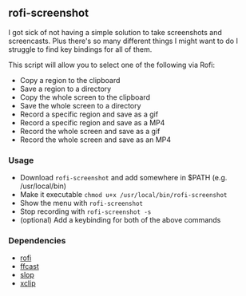 ## rofi-screenshot

I got sick of not having a simple solution to take screenshots and screencasts. Plus there's so many different things I might want to do I struggle to find key bindings for all of them.

This script will allow you to select one of the following via Rofi:

* Copy a region to the clipboard
* Save a region to a directory
* Copy the whole screen to the clipboard
* Save the whole screen to a directory
* Record a specific region and save as a gif
* Record a specific region and save as a MP4
* Record the whole screen and save as a gif
* Record the whole screen and save as an MP4

### Usage

* Download `rofi-screenshot` and add somewhere in $PATH (e.g. /usr/local/bin)
* Make it executable `chmod u+x /usr/local/bin/rofi-screenshot`
* Show the menu with `rofi-screenshot`
* Stop recording with `rofi-screenshot -s`
* (optional) Add a keybinding for both of the above commands

### Dependencies

* [rofi](https://github.com/davatorium/rofi)
* [ffcast](https://github.com/lolilolicon/FFcast)
* [slop](https://github.com/naelstrof/slop)
* [xclip](https://github.com/astrand/xclip)

